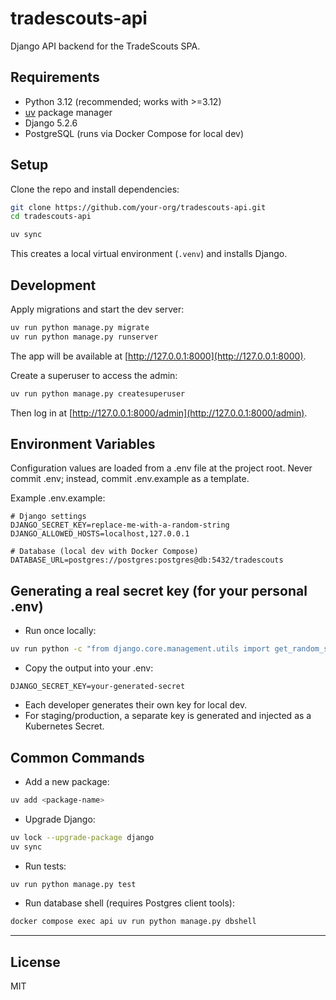 # tradescouts-api

Django API backend for the TradeScouts SPA.

## Requirements
- Python 3.12 (recommended; works with >=3.12)
- [uv](https://github.com/astral-sh/uv) package manager
- Django 5.2.6
- PostgreSQL (runs via Docker Compose for local dev)

## Setup

Clone the repo and install dependencies:

```bash
git clone https://github.com/your-org/tradescouts-api.git
cd tradescouts-api

uv sync
```

This creates a local virtual environment (`.venv`) and installs Django.

## Development

Apply migrations and start the dev server:

```bash
uv run python manage.py migrate
uv run python manage.py runserver
```

The app will be available at [http://127.0.0.1:8000](http://127.0.0.1:8000).

Create a superuser to access the admin:

```bash
uv run python manage.py createsuperuser
```

Then log in at [http://127.0.0.1:8000/admin](http://127.0.0.1:8000/admin).

## Environment Variables

Configuration values are loaded from a .env file at the project root.
Never commit .env; instead, commit .env.example as a template.

Example .env.example:

```env
# Django settings
DJANGO_SECRET_KEY=replace-me-with-a-random-string
DJANGO_ALLOWED_HOSTS=localhost,127.0.0.1

# Database (local dev with Docker Compose)
DATABASE_URL=postgres://postgres:postgres@db:5432/tradescouts
```

## Generating a real secret key (for your personal .env)

- Run once locally:
```bash
uv run python -c "from django.core.management.utils import get_random_secret_key; print(get_random_secret_key())"
```

- Copy the output into your .env:
```env
DJANGO_SECRET_KEY=your-generated-secret
```

- Each developer generates their own key for local dev.
- For staging/production, a separate key is generated and injected as a Kubernetes Secret.

## Common Commands

- Add a new package:
```bash
uv add <package-name>
```

- Upgrade Django:
```bash
uv lock --upgrade-package django
uv sync
```

- Run tests:
```bash
uv run python manage.py test
```

- Run database shell (requires Postgres client tools):
```bash
docker compose exec api uv run python manage.py dbshell
```
---

## License
MIT

